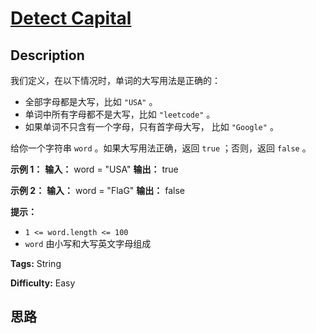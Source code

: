 # [Detect Capital][title]

## Description

我们定义，在以下情况时，单词的大写用法是正确的：

  * 全部字母都是大写，比如 `"USA"` 。
  * 单词中所有字母都不是大写，比如 `"leetcode"` 。
  * 如果单词不只含有一个字母，只有首字母大写， 比如 `"Google"` 。

给你一个字符串 `word` 。如果大写用法正确，返回 `true` ；否则，返回 `false` 。



**示例 1：**
            **输入：** word = "USA"    **输出：** true    

**示例 2：**
            **输入：** word = "FlaG"    **输出：** false    



**提示：**

  * `1 <= word.length <= 100`
  * `word` 由小写和大写英文字母组成


**Tags:** String

**Difficulty:** Easy

## 思路

[title]: https://leetcode-cn.com/problems/detect-capital
